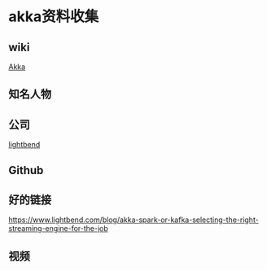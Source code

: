 # akka资料收集

## wiki
[Akka](https://en.wikipedia.org/wiki/Akka_(toolkit))

## 知名人物


## 公司

[lightbend](https://www.lightbend.com/)

## Github



## 好的链接

https://www.lightbend.com/blog/akka-spark-or-kafka-selecting-the-right-streaming-engine-for-the-job




## 视频

